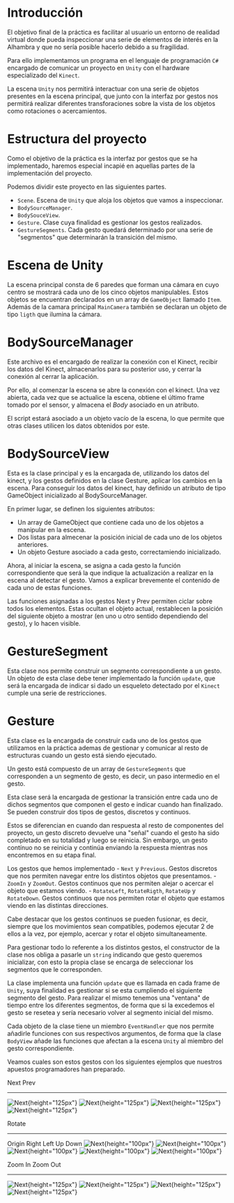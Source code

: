 Introducción
============

El objetivo final de la práctica es facilitar al usuario un entorno de
realidad virtual donde pueda inspeccionar una serie de elementos de
interés en la Alhambra y que no sería posible hacerlo debido a su
fragilidad.

Para ello implementamos un programa en el lenguaje de programación `C#`
encargado de comunicar un proyecto en `Unity` con el hardware
especializado del `Kinect`.

La escena `Unity` nos permitirá interactuar con una serie de objetos
presentes en la escena principal, que junto con la interfaz por gestos
nos permitirá realizar diferentes transforaciones sobre la vista de los
objetos como rotaciones o acercamientos.

Estructura del proyecto
=======================

Como el objetivo de la práctica es la interfaz por gestos que se ha
implementado, haremos especial incapié en aquellas partes de la
implementación del proyecto.

Podemos dividir este proyecto en las siguientes partes.

-   `Scene`. Escena de `Unity` que aloja los objetos que vamos a
    inspeccionar.
-   `BodySourceManager`.
-   `BodySouceView`.
-   `Gesture`. Clase cuya finalidad es gestionar los gestos realizados.
-   `GestureSegments`. Cada gesto quedará determinado por una serie de
    "segmentos" que determinarán la transición del mismo.

Escena de Unity
===============

La escena principal consta de 6 paredes que forman una cámara en cuyo
centro se mostrará cada uno de los cinco objetos manipulables. Estos
objetos se encuentran declarados en un array de `GameObject` llamado
`Item`. Además de la camara principal `MainCamera` también se declaran
un objeto de tipo `ligth` que ilumina la cámara.

BodySourceManager
=================

Este archivo es el encargado de realizar la conexión con el Kinect,
recibir los datos del Kinect, almacenarlos para su posterior uso, y
cerrar la conexión al cerrar la aplicación.

Por ello, al comenzar la escena se abre la conexión con el kinect. Una
vez abierta, cada vez que se actualice la escena, obtiene el último
frame tomado por el sensor, y almacena el *Body* asociado en un
atributo.

El script estará asociado a un objeto vacío de la escena, lo que permite
que otras clases utilicen los datos obtenidos por este.

BodySourceView
==============

Esta es la clase principal y es la encargada de, utilizando los datos
del kinect, y los gestos definidos en la clase Gesture, aplicar los
cambios en la escena. Para conseguir los datos del kinect, hay definido
un atributo de tipo GameObject inicializado al BodySourceManager.

En primer lugar, se definen los siguientes atributos:

- Un array de GameObject que contiene cada uno de los objetos a
manipular en la escena.
- Dos listas para almecenar la posición inicial
de cada uno de los objetos anteriores.
- Un objeto Gesture asociado a
cada gesto, correctamiendo inicializado.

Ahora, al iniciar la escena, se asigna a cada gesto la función
correspondiente que será la que indique la actualización a realizar en
la escena al detectar el gesto. Vamos a explicar brevemente el contenido
de cada uno de estas funciones.

Las funciones asignadas a los gestos Next y Prev permiten ciclar sobre
todos los elementos. Estas ocultan el objeto actual, restablecen la
posición del siguiente objeto a mostrar (en uno u otro sentido
dependiendo del gesto), y lo hacen visible.

GestureSegment
==============

Esta clase nos permite construir un segmento correspondiente a un gesto.
Un objeto de esta clase debe tener implementado la función `update`, que
será la encargada de indicar si dado un esqueleto detectado por el
`Kinect` cumple una serie de restricciones.

Gesture
=======

Esta clase es la encargada de construir cada uno de los gestos que
utilizamos en la práctica ademas de gestionar y comunicar al resto de
estructuras cuando un gesto está siendo ejecutado.

Un gesto está compuesto de un array de `GestureSegments` que
corresponden a un segmento de gesto, es decir, un paso intermedio en el
gesto.

Esta clase será la encargada de gestionar la transición entre cada uno
de dichos segmentos que componen el gesto e indicar cuando han
finalizado. Se pueden construir dos tipos de gestos, discretos y
continuos.

Estos se diferencian en cuando dan respuesta al resto de componentes del
proyecto, un gesto discreto devuelve una "señal" cuando el gesto ha sido
completado en su totalidad y luego se reinicia. Sin embargo, un gesto
contínuo no se reinicia y continúa enviando la respuesta mientras nos
encontremos en su etapa final.

Los gestos que hemos implementado - `Next` y `Previous`. Gestos
discretos que nos permiten navegar entre los distintos objetos que
presentamos. - `ZoomIn` y `ZoomOut`. Gestos continuos que nos permiten
alejar o acercar el objeto que estamos viendo. - `RotateLeft`,
`RotateRigth`, `RotateUp` y `RotateDown`. Gestos continuos que nos
permiten rotar el objeto que estamos viendo en las distintas
direcciones.

Cabe destacar que los gestos continuos se pueden fusionar, es decir,
siempre que los movimientos sean compatibles, podemos ejecutar 2 de
ellos a la vez, por ejemplo, acercar y rotar el objeto simultaneamente.

Para gestionar todo lo referente a los distintos gestos, el constructor
de la clase nos obliga a pasarle un `string` indicando que gesto
queremos inicializar, con esto la propia clase se encarga de seleccionar
los segmentos que le corresponden.

La clase implementa una función `update` que es llamada en cada frame de
`Unity`, suya finalidad es gestionar si se esta cumpliendo el siguiente
segmento del gesto. Para realizar el mismo tenemos una "ventana" de
tiempo entre los diferentes segmentos, de forma que si la excedemos el
gesto se resetea y sería necesario volver al segmento inicial del mismo.

Cada objeto de la clase tiene un miembro `EventHandler` que nos permite
añadirle funciones con sus respectivos argumentos, de forma que la clase
`BodyView` añade las funciones que afectan a la escena `Unity` al
miembro del gesto correspondiente.

Veamos cuales son estos gestos con los siguientes ejemplos que nuestros
apuestos programadores han preparado.

  Next                                                                      Prev
  ------------------------------------ ------------------------------------ ------------------------------------ ------------------------------------
  ![Next](next1.jpg){height="125px"}   ![Next](next2.jpg){height="125px"}   ![Next](prev1.jpg){height="125px"}   ![Next](prev2.jpg){height="125px"}

  Rotate
  -------------------------------------- -------------------------------------- ---------------------------------------- ------------------------------------- ------------------------------------
  Origin                                 Right                                  Left                                     Up                                    Down
  ![Next](guille1.jpg){height="100px"}   ![Next](derecha.jpg){height="100px"}   ![Next](izquierda.jpg){height="100px"}   ![Next](arriba.jpg){height="100px"}   ![Next](abajo.jpg){height="100px"}

  Zoom In                                                                       Zoom Out
  -------------------------------------- -------------------------------------- --------------------------------------- ---------------------------------------
  ![Next](zoomin1.jpg){height="125px"}   ![Next](zoomin2.jpg){height="125px"}   ![Next](zoomout1.jpg){height="125px"}   ![Next](zoomout2.jpg){height="125px"}
